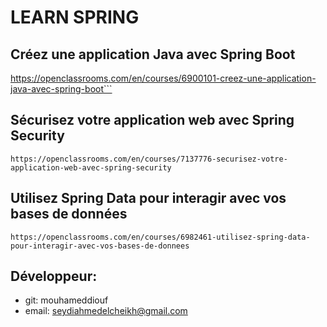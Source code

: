 # LEARN SPRING

## Créez une application Java avec Spring Boot
https://openclassrooms.com/en/courses/6900101-creez-une-application-java-avec-spring-boot```

## Sécurisez votre application web avec Spring Security
```https://openclassrooms.com/en/courses/7137776-securisez-votre-application-web-avec-spring-security```

## Utilisez Spring Data pour interagir avec vos bases de données
```https://openclassrooms.com/en/courses/6982461-utilisez-spring-data-pour-interagir-avec-vos-bases-de-donnees```

## Développeur:
- git: mouhameddiouf
- email: seydiahmedelcheikh@gmail.com